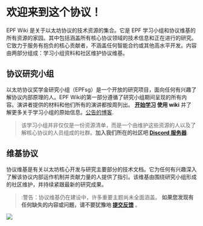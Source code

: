 # **欢迎来到这个协议！**

EPF Wiki 是关于以太坊协议的技术资源的集合。它是 EPF 学习小组和协议维基的所有资源的家园。其中包括涵盖所有核心协议领域的技术信息和正在进行的研究。它致力于服务有抱负的核心贡献者，不涵盖任何智能合约或其他高水平开发。内容由两部分组成：学习小组资料和社区维护协议维基。

## 协议研究小组

以太坊协议奖学金研究小组（EPFsg）是一个开放的研究项目，面向任何有兴趣了解协议内部原理的人。EPF Wiki的第一部分遵循了研究小组期间呈现的所有内容。演讲者提供的材料和他们所有的演讲都按周列出。
**[开始学习](/eps/intro.md) 使用 wiki** 并了解更多关于学习小组的原始信息。[公告的博客](https://blog.ethereum.org/2024/02/07/epf-study-group). 

>该学习小组并非仅仅是一份资源清单，而是一个由维护这些资源的人以及了解核心协议的人员组成的社群。**加入我们所在的社区吧 [Discord 服务器](https://discord.com/invite/addwpQbhpq)**.


## 维基协议

协议维基是有关以太坊核心开发与研究主要部分的技术文档。它为任何有兴趣深入了解该协议内部运作机制并贡献力量的人提供了指引。该维基由围绕研究小组形成的社区维护，并持续紧跟最新的研究成果。

> :警告：协议维基仍在建设中，许多重要主题尚未全面涵盖。 **如果您发现有任何缺失的内容或问题，请不要犹豫地 [提交反馈](contributing.md)** 。

![](https://raw.githubusercontent.com/eth-protocol-fellows/protocol-studies/wiki-pages/docs/images/epfsg_hero.jpg)
